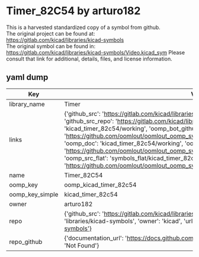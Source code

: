 # Timer_82C54 by arturo182  
This is a harvested standardized copy of a symbol from github.  
The original project can be found at:  
https://gitlab.com/kicad/libraries/kicad-symbols  
The original symbol can be found in:
https://gitlab.com/kicad/libraries/kicad-symbols/Video.kicad_sym
Please consult that link for additional, details, files, and license information.  
## yaml dump  
| Key | Value |  
| --- | --- |  
| library_name | Timer |  
| links | {'github_src': 'https://gitlab.com/kicad/libraries/kicad-symbols/Video.kicad_sym', 'github_src_repo': 'https://gitlab.com/kicad/libraries/kicad-symbols', 'oomp_bot': 'kicad_timer_82c54/working', 'oomp_bot_github': 'https://github.com/oomlout/oomlout_oomp_symbol_bot/tree/main/kicad_timer_82c54/working', 'oomp_doc': 'kicad_timer_82c54/working', 'oomp_doc_github': 'https://github.com/oomlout/oomlout_oomp_symbol_doc/tree/main/kicad_timer_82c54/working', 'oomp_src_flat': 'symbols_flat/kicad_timer_82c54/working', 'oomp_src_flat_github': 'https://github.com/oomlout/oomlout_oomp_symbol_src/tree/main/kicad_timer_82c54/working'} |  
| name | Timer_82C54 |  
| oomp_key | oomp_kicad_timer_82c54 |  
| oomp_key_simple | kicad_timer_82c54 |  
| owner | arturo182 |  
| repo | {'github_src': 'https://gitlab.com/kicad/libraries/kicad-symbols/Video.kicad_sym', 'name': 'libraries/kicad-symbols', 'owner': 'kicad', 'url': 'https://gitlab.com/kicad/libraries/kicad-symbols'} |  
| repo_github | {'documentation_url': 'https://docs.github.com/rest/repos/repos#get-a-repository', 'message': 'Not Found'} |  


